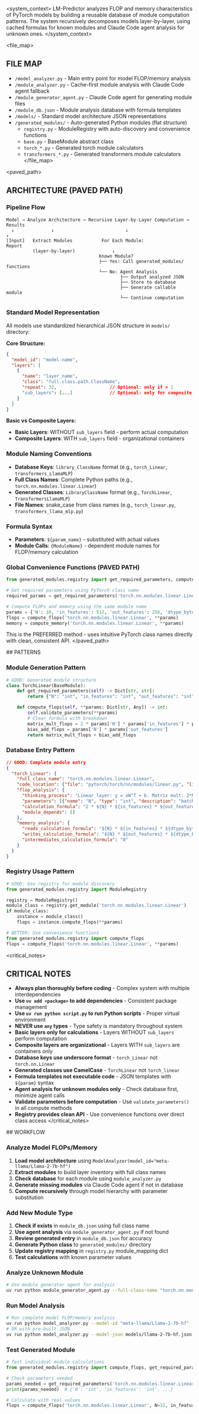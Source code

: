 <system_context>
LM-Predictor analyzes FLOP and memory characteristics of PyTorch models by building a reusable database of module computation patterns. The system recursively decomposes models layer-by-layer, using cached formulas for known modules and Claude Code agent analysis for unknown ones.
</system_context>

<file_map>
## FILE MAP
- `/model_analyzer.py` - Main entry point for model FLOP/memory analysis
- `/module_analyzer.py` - Cache-first module analysis with Claude Code agent fallback
- `/module_generator_agent.py` - Claude Code agent for generating module files
- `/module_db.json` - Module analysis database with formula templates
- `/models/` - Standard model architecture JSON representations
- `/generated_modules/` - Auto-generated Python modules (flat structure)
  - `registry.py` - ModuleRegistry with auto-discovery and convenience functions
  - `base.py` - BaseModule abstract class
  - `torch_*.py` - Generated torch module calculators
  - `transformers_*.py` - Generated transformers module calculators
</file_map>

<paved_path>
## ARCHITECTURE (PAVED PATH)

### Pipeline Flow
```
Model → Analyze Architecture → Recursive Layer-by-Layer Computation → Results
  ↓              ↓                           ↓                           ↓
[Input]   Extract Modules           For Each Module:                   Report
          (layer-by-layer)              ↓
                                   Known Module?
                                   ├── Yes: Call generated_modules/ functions
                                   └── No: Agent Analysis
                                           ├── Output analyzed JSON
                                           ├── Store to database
                                           ├── Generate callable module
                                           └── Continue computation
```

### Standard Model Representation
All models use standardized hierarchical JSON structure in `models/` directory:

**Core Structure:**
```json
{
  "model_id": "model-name",
  "layers": [
    {
      "name": "layer_name",
      "class": "full.class.path.ClassName",
      "repeat": 32,                    // Optional: only if > 1
      "sub_layers": [...]              // Optional: only for composite layers
    }
  ]
}
```

**Basic vs Composite Layers:**
- **Basic Layers**: WITHOUT `sub_layers` field - perform actual computation
- **Composite Layers**: WITH `sub_layers` field - organizational containers

### Module Naming Conventions
- **Database Keys**: `library_ClassName` format (e.g., `torch_Linear`, `transformers_LlamaMLP`)
- **Full Class Names**: Complete Python paths (e.g., `torch.nn.modules.linear.Linear`)
- **Generated Classes**: `LibraryClassName` format (e.g., `TorchLinear`, `TransformersLlamaMLP`)
- **File Names**: snake_case from class names (e.g., `torch_linear.py`, `transformers_llama_mlp.py`)

### Formula Syntax
- **Parameters**: `${param_name}` - substituted with actual values
- **Module Calls**: `{ModuleName}` - dependent module names for FLOP/memory calculation

### Global Convenience Functions (PAVED PATH)
```python
from generated_modules.registry import get_required_parameters, compute_flops, compute_memory

# Get required parameters using PyTorch class name
required_params = get_required_parameters('torch.nn.modules.linear.Linear')

# Compute FLOPs and memory using the same module name
params = {'N': 10, 'in_features': 512, 'out_features': 256, 'dtype_bytes': 4}
flops = compute_flops('torch.nn.modules.linear.Linear', **params)
memory = compute_memory('torch.nn.modules.linear.Linear', **params)
```

This is the PREFERRED method - uses intuitive PyTorch class names directly with clean, consistent API.
</paved_path>

<patterns>
## PATTERNS

### Module Generation Pattern
```python
# GOOD: Generated module structure
class TorchLinear(BaseModule):
    def get_required_parameters(self) -> Dict[str, str]:
        return {"N": "int", "in_features": "int", "out_features": "int", "dtype_bytes": "int"}

    def compute_flops(self, **params: Dict[str, Any]) -> int:
        self.validate_parameters(**params)
        # Clear formula with breakdown
        matrix_mult_flops = 2 * params['N'] * params['in_features'] * params['out_features']
        bias_add_flops = params['N'] * params['out_features']
        return matrix_mult_flops + bias_add_flops
```

### Database Entry Pattern
```json
// GOOD: Complete module entry
{
  "torch_Linear": {
    "full_class_name": "torch.nn.modules.linear.Linear",
    "code_location": {"file": "pytorch/torch/nn/modules/linear.py", "line_start": 103},
    "flop_analysis": {
      "thinking_process": "Linear layer: y = xW^T + b. Matrix mult: 2*N*in*out FLOPs, bias add: N*out FLOPs",
      "parameters": [{"name": "N", "type": "int", "description": "batch size"}],
      "calculation_formula": "2 * ${N} * ${in_features} * ${out_features} + ${N} * ${out_features}",
      "module_depends": []
    },
    "memory_analysis": {
      "reads_calculation_formula": "${N} * ${in_features} * ${dtype_bytes} + ${out_features} * ${in_features} * ${dtype_bytes} + ${out_features} * ${dtype_bytes}",
      "writes_calculation_formula": "${N} * ${out_features} * ${dtype_bytes}",
      "intermediates_calculation_formula": "0"
    }
  }
}
```

### Registry Usage Pattern
```python
# GOOD: Use registry for module discovery
from generated_modules.registry import ModuleRegistry

registry = ModuleRegistry()
module_class = registry.get_module('torch.nn.modules.linear.Linear')
if module_class:
    instance = module_class()
    flops = instance.compute_flops(**params)

# BETTER: Use convenience functions
from generated_modules.registry import compute_flops
flops = compute_flops('torch.nn.modules.linear.Linear', **params)
```
</patterns>

<critical_notes>
## CRITICAL NOTES

- **Always plan thoroughly before coding** - Complex system with multiple interdependencies
- **Use `uv add <package>` to add dependencies** - Consistent package management
- **Use `uv run python script.py` to run Python scripts** - Proper virtual environment
- **NEVER use `any` types** - Type safety is mandatory throughout system
- **Basic layers only for calculations** - Layers WITHOUT `sub_layers` perform computation
- **Composite layers are organizational** - Layers WITH `sub_layers` are containers only
- **Database keys use underscore format** - `torch_Linear` not `torch.nn.Linear`
- **Generated classes use CamelCase** - `TorchLinear` not `torch_linear`
- **Formula templates not executable code** - JSON templates with `${param}` syntax
- **Agent analysis for unknown modules only** - Check database first, minimize agent calls
- **Validate parameters before computation** - Use `validate_parameters()` in all compute methods
- **Registry provides clean API** - Use convenience functions over direct class access
</critical_notes>

<workflow>
## WORKFLOW

### Analyze Model FLOPs/Memory
1. **Load model architecture** using `ModelAnalyzer(model_id="meta-llama/Llama-2-7b-hf")`
2. **Extract modules** to build layer inventory with full class names
3. **Check database** for each module using `module_analyzer.py`
4. **Generate missing modules** via Claude Code agent if not in database
5. **Compute recursively** through model hierarchy with parameter substitution

### Add New Module Type
1. **Check if exists** in `module_db.json` using full class name
2. **Use agent analysis** via `module_generator_agent.py` if not found
3. **Review generated entry** in `module_db.json` for accuracy
4. **Generate Python class** to `generated_modules/` directory
5. **Update registry mapping** in `registry.py` module_mapping dict
6. **Test calculations** with known parameter values

### Analyze Unknown Module
```bash
# Use module generator agent for analysis
uv run python module_generator_agent.py --full-class-name "torch.nn.modules.activation.GELU"
```

### Run Model Analysis
```bash
# Run complete model FLOP/memory analysis
uv run python model_analyzer.py --model-id "meta-llama/Llama-2-7b-hf"
# OR with pre-built JSON
uv run python model_analyzer.py --model-json models/llama-2-7b-hf.json
```

### Test Generated Module
```python
# Test individual module calculations
from generated_modules.registry import compute_flops, get_required_parameters

# Check parameters needed
params_needed = get_required_parameters('torch.nn.modules.linear.Linear')
print(params_needed)  # {'N': 'int', 'in_features': 'int', ...}

# Calculate with real values
flops = compute_flops('torch.nn.modules.linear.Linear', N=32, in_features=4096, out_features=11008, dtype_bytes=4)
```
</workflow>